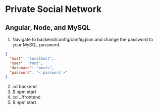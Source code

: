 # Private Social Network
## Angular, Node, and MySQL

1. Navigate to backend/config/config.json and change the password to your MySQL password.

```json
{
  "host": "localhost",
  "user": "root",
  "database": "posts",
  "password": "< password >"
}
```
2. cd backend
3. \$ npm start
4. cd ../frontend
5. \$ npm start
